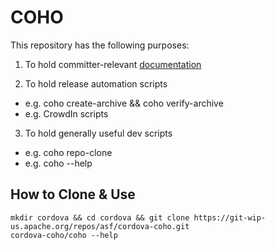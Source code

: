 # COHO

This repository has the following purposes:

1. To hold committer-relevant [documentation](docs/index.md)

2. To hold release automation scripts
  - e.g. coho create-archive && coho verify-archive
  - e.g. CrowdIn scripts

3. To hold generally useful dev scripts
  - e.g. coho repo-clone
  - e.g. coho --help

## How to Clone & Use

    mkdir cordova && cd cordova && git clone https://git-wip-us.apache.org/repos/asf/cordova-coho.git
    cordova-coho/coho --help

